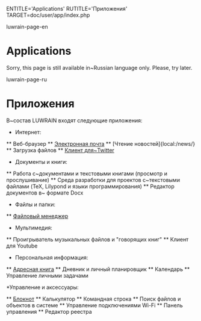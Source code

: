 
ENTITLE='Applications'
RUTITLE='Приложения'
TARGET=doc/user/app/index.php

luwrain-page-en

# Applications

Sorry, this page is still available in~Russian language only. Please, try later.

luwrain-page-ru

# Приложения 

В~состав LUWRAIN входят следующие приложения:

* Интернет:

** Веб-браузер
** [Электронная почта](local:mail/)
** [Чтение новостей]{local:/news/}
** Загрузка файлов
** [Клиент для~Twitter](local:twitter/)

* Документы и книги:

** Работа с~документами и текстовыми книгами (просмотр и прослушивание)
** Среда разработки для проектов с~текстовыми файлами (TeX, Lilypond и языки программирования)
** Редактор документов в~ формате Docx

* Файлы и папки:

** [Файловый менеджер](local:/commander/)

* Мультимедия:

** Проигрыватель музыкальных файлов и "говорящих книг"
** Клиент для Youtube

* Персональная информация:

** [Адресная книга](local:contacts/)
** Дневник и личный планировщик
** Календарь
** Управление личными задачами

 *Управление и аксессуары:

** [Блокнот](local:notepad/)
** Калькулятор
** Командная строка
** Поиск файлов и объектов в системе
** Управление подключениями Wi-Fi
** Панель управления 
** Редактор реестра
